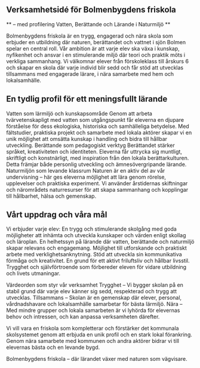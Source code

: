---
---


## Verksamhetsidé för Bolmenbygdens friskola  
** – med profilering Vatten, Berättande och Lärande i Naturmiljö **   
  
Bolmenbygdens friskola är en trygg, engagerad och nära skola som erbjuder en utbildning där naturen, berättandet och vattnet i sjön Bolmen spelar en central roll. Vår ambition är att varje elev ska växa i kunskap, nyfikenhet och ansvar i en stimulerande miljö där teori och praktik möts i verkliga sammanhang.
Vi välkomnar elever från förskoleklass till årskurs 6 och skapar en skola där varje individ blir sedd och får stöd att utvecklas tillsammans med engagerade lärare, i nära samarbete med hem och lokalsamhälle.

## En tydlig profil för ett meningsfullt lärande
Vatten som lärmiljö och kunskapsområde
Genom att arbeta tvärvetenskapligt med vatten som utgångspunkt får eleverna en djupare förståelse för dess ekologiska, historiska och samhälleliga betydelse. Med fältstudier, praktiska projekt och samarbete med lokala aktörer skapar vi en unik möjlighet att omsätta kunskap i handling och bidra till hållbar utveckling.
Berättande som pedagogiskt verktyg
Berättandet stärker språket, kreativiteten och identiteten. Eleverna får uttrycka sig muntligt, skriftligt och konstnärligt, med inspiration från den lokala berättarkulturen. Detta främjar både personlig utveckling och ämnesövergripande lärande.
Naturmiljön som levande klassrum
Naturen är en aktiv del av vår undervisning – här ges eleverna möjlighet att lära genom rörelse, upplevelser och praktiska experiment. Vi använder årstidernas skiftningar och närområdets naturresurser för att skapa sammanhang och kopplingar till hållbarhet, hälsa och gemenskap. 

## Vårt uppdrag och våra mål
Vi  erbjuder varje elev:
En trygg och stimulerande skolgång med goda möjligheter att inhämta och utveckla kunskaper och värden enligt skollag och läroplan.
En helhetssyn på lärande där vatten, berättande och naturmiljö skapar relevans och engagemang.
Möjlighet till utforskande och praktiskt arbete med verklighetsanknytning.
Stöd att utveckla sin kommunikativa förmåga och kreativitet.
En grund för ett aktivt friluftsliv och hållbar livsstil.
Trygghet och självförtroende som förbereder eleven för vidare utbildning och livets utmaningar.

Värdeorden som styr vår verksamhet
Trygghet – Vi bygger skolan på en stabil grund där varje elev känner sig sedd, respekterad och trygg att utvecklas.
Tillsammans – Skolan är en gemenskap där elever, personal, vårdnadshavare och lokalsamhälle samarbetar för bästa lärmiljö.
Nära – Med mindre grupper och lokala samarbeten är vi lyhörda för elevernas behov och intressen, och kan anpassa verksamheten därefter.

Vi vill vara en friskola som kompletterar och förstärker det kommunala skolsystemet genom att erbjuda en unik profil och en stark lokal förankring. Genom nära samarbete med kommunen och andra aktörer bidrar vi till elevernas bästa och en levande bygd.

Bolmenbygdens friskola – där lärandet växer med naturen som vägvisare.















